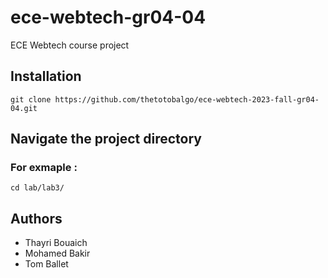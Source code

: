 # ece-webtech-gr04-04

ECE Webtech course project

## Installation
```
git clone https://github.com/thetotobalgo/ece-webtech-2023-fall-gr04-04.git
```

## Navigate the project directory
### For exmaple :
```
cd lab/lab3/
```

## Authors
- Thayri Bouaich
- Mohamed Bakir  
- Tom Ballet



